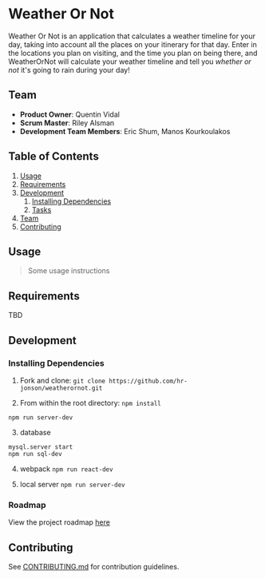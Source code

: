 # Weather Or Not

Weather Or Not is an application that calculates a weather timeline for your day, taking into account all the places on your itinerary for that day. Enter in the locations you plan on visiting, and the time you plan on being there, and WeatherOrNot will calculate your weather timeline and tell you *whether or not* it's going to rain during your day!

## Team

  - __Product Owner__: Quentin Vidal
  - __Scrum Master__: Riley Alsman
  - __Development Team Members__: Eric Shum, Manos Kourkoulakos

## Table of Contents

1. [Usage](#Usage)
1. [Requirements](#requirements)
1. [Development](#development)
    1. [Installing Dependencies](#installing-dependencies)
    1. [Tasks](#tasks)
1. [Team](#team)
1. [Contributing](#contributing)

## Usage

> Some usage instructions

## Requirements

TBD

## Development

### Installing Dependencies


1. Fork and clone:
`git clone https://github.com/hr-jonson/weatherornot.git`

2. From within the root directory:
```npm install```

```npm run server-dev```

3. database
```
mysql.server start
npm run sql-dev
```
4. webpack
```npm run react-dev```

5. local server
```npm run server-dev```


### Roadmap

View the project roadmap [here](LINK_TO_PROJECT_ISSUES)


## Contributing

See [CONTRIBUTING.md](CONTRIBUTING.md) for contribution guidelines.
